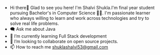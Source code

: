 - Hi there👋 
  Glad to see you here!
   I'm Shalvi Shukla.I'm final year student pursuing Bachelor's in Computer Science 🧑‍🎓. I'm passionate learner who always willing to learn and work across
    technologies and try to solve real life problems.
-  🗨 Ask me about Java 
- 🌱 I’m currently learning Full Stack development
- 💞️ I’m looking to collaborate on open source projects.
- 📫 How to reach me shuklashalvi53@gmail.com

